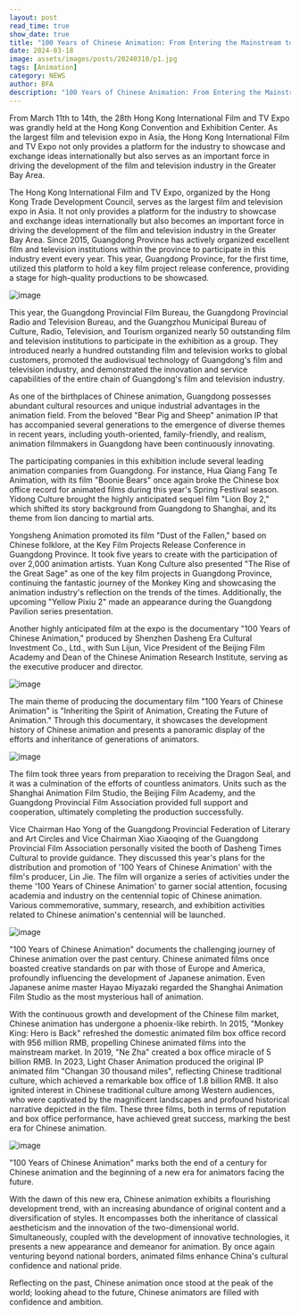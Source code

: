```yaml
---
layout: post
read_time: true
show_date: true
title: "100 Years of Chinese Animation: From Entering the Mainstream to Becoming the Mainstream"
date: 2024-03-18
image: assets/images/posts/20240318/p1.jpg
tags: [Animation]
category: NEWS
author: BFA
description: "100 Years of Chinese Animation: From Entering the Mainstream to Becoming the Mainstream"
---
```

From March 11th to 14th, the 28th Hong Kong International Film and TV Expo was grandly held at the Hong Kong Convention and Exhibition Center. As the largest film and television expo in Asia, the Hong Kong International Film and TV Expo not only provides a platform for the industry to showcase and exchange ideas internationally but also serves as an important force in driving the development of the film and television industry in the Greater Bay Area.

The Hong Kong International Film and TV Expo, organized by the Hong Kong Trade Development Council, serves as the largest film and television expo in Asia. It not only provides a platform for the industry to showcase and exchange ideas internationally but also becomes an important force in driving the development of the film and television industry in the Greater Bay Area. Since 2015, Guangdong Province has actively organized excellent film and television institutions within the province to participate in this industry event every year. This year, Guangdong Province, for the first time, utilized this platform to hold a key film project release conference, providing a stage for high-quality productions to be showcased.

![image](./assets/images/posts/20240318/p1.jpg)

This year, the Guangdong Provincial Film Bureau, the Guangdong Provincial Radio and Television Bureau, and the Guangzhou Municipal Bureau of Culture, Radio, Television, and Tourism organized nearly 50 outstanding film and television institutions to participate in the exhibition as a group. They introduced nearly a hundred outstanding film and television works to global customers, promoted the audiovisual technology of Guangdong's film and television industry, and demonstrated the innovation and service capabilities of the entire chain of Guangdong's film and television industry.

As one of the birthplaces of Chinese animation, Guangdong possesses abundant cultural resources and unique industrial advantages in the animation field. From the beloved "Bear Pig and Sheep" animation IP that has accompanied several generations to the emergence of diverse themes in recent years, including youth-oriented, family-friendly, and realism, animation filmmakers in Guangdong have been continuously innovating.

The participating companies in this exhibition include several leading animation companies from Guangdong. For instance, Hua Qiang Fang Te Animation, with its film "Boonie Bears" once again broke the Chinese box office record for animated films during this year's Spring Festival season. Yidong Culture brought the highly anticipated sequel film "Lion Boy 2," which shifted its story background from Guangdong to Shanghai, and its theme from lion dancing to martial arts.

Yongsheng Animation promoted its film "Dust of the Fallen," based on Chinese folklore, at the Key Film Projects Release Conference in Guangdong Province. It took five years to create with the participation of over 2,000 animation artists. Yuan Kong Culture also presented "The Rise of the Great Sage" as one of the key film projects in Guangdong Province, continuing the fantastic journey of the Monkey King and showcasing the animation industry's reflection on the trends of the times. Additionally, the upcoming "Yellow Pixiu 2" made an appearance during the Guangdong Pavilion series presentation.

Another highly anticipated film at the expo is the documentary "100 Years of Chinese Animation," produced by Shenzhen Dasheng Era Cultural Investment Co., Ltd., with Sun Lijun, Vice President of the Beijing Film Academy and Dean of the Chinese Animation Research Institute, serving as the executive producer and director.

![image](./assets/images/posts/20240318/p2.jpg)

The main theme of producing the documentary film "100 Years of Chinese Animation" is "Inheriting the Spirit of Animation, Creating the Future of Animation." Through this documentary, it showcases the development history of Chinese animation and presents a panoramic display of the efforts and inheritance of generations of animators.

![image](./assets/images/posts/20240318/p3.png)

The film took three years from preparation to receiving the Dragon Seal, and it was a culmination of the efforts of countless animators. Units such as the Shanghai Animation Film Studio, the Beijing Film Academy, and the Guangdong Provincial Film Association provided full support and cooperation, ultimately completing the production successfully.

Vice Chairman Hao Yong of the Guangdong Provincial Federation of Literary and Art Circles and Vice Chairman Xiao Xiaoqing of the Guangdong Provincial Film Association personally visited the booth of Dasheng Times Cultural to provide guidance. They discussed this year's plans for the distribution and promotion of '100 Years of Chinese Animation' with the film's producer, Lin Jie. The film will organize a series of activities under the theme '100 Years of Chinese Animation' to garner social attention, focusing academia and industry on the centennial topic of Chinese animation. Various commemorative, summary, research, and exhibition activities related to Chinese animation's centennial will be launched.

![image](./assets/images/posts/20240318/p4.jpg)


"100 Years of Chinese Animation" documents the challenging journey of Chinese animation over the past century. Chinese animated films once boasted creative standards on par with those of Europe and America, profoundly influencing the development of Japanese animation. Even Japanese anime master Hayao Miyazaki regarded the Shanghai Animation Film Studio as the most mysterious hall of animation.

With the continuous growth and development of the Chinese film market, Chinese animation has undergone a phoenix-like rebirth. In 2015, "Monkey King: Hero is Back" refreshed the domestic animated film box office record with 956 million RMB, propelling Chinese animated films into the mainstream market. In 2019, "Ne Zha" created a box office miracle of 5 billion RMB. In 2023, Light Chaser Animation produced the original IP animated film "Changan 30 thousand miles", reflecting Chinese traditional culture, which achieved a remarkable box office of 1.8 billion RMB. It also ignited interest in Chinese traditional culture among Western audiences, who were captivated by the magnificent landscapes and profound historical narrative depicted in the film. These three films, both in terms of reputation and box office performance, have achieved great success, marking the best era for Chinese animation.

![image](./assets/images/posts/20240318/p5.jpg)

"100 Years of Chinese Animation" marks both the end of a century for Chinese animation and the beginning of a new era for animators facing the future.

With the dawn of this new era, Chinese animation exhibits a flourishing development trend, with an increasing abundance of original content and a diversification of styles. It encompasses both the inheritance of classical aestheticism and the innovation of the two-dimensional world. Simultaneously, coupled with the development of innovative technologies, it presents a new appearance and demeanor for animation. By once again venturing beyond national borders, animated films enhance China's cultural confidence and national pride.

Reflecting on the past, Chinese animation once stood at the peak of the world; looking ahead to the future, Chinese animators are filled with confidence and ambition.